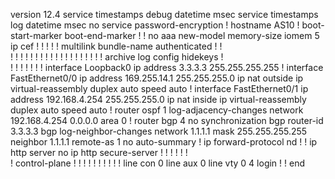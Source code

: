 version 12.4
service timestamps debug datetime msec
service timestamps log datetime msec
no service password-encryption
!
hostname AS10
!
boot-start-marker
boot-end-marker
!
!
no aaa new-model
memory-size iomem 5
ip cef
!
!
!
!
!
multilink bundle-name authenticated
!
!         
!
!
!
!
!
!
!
!
!
!
!
!
!
!
!
!
!
!
!
archive
 log config
  hidekeys
!         
!
!
!
!
!
!
!
interface Loopback0
 ip address 3.3.3.3 255.255.255.255
!
interface FastEthernet0/0
 ip address 169.255.14.1 255.255.255.0
 ip nat outside
 ip virtual-reassembly
 duplex auto
 speed auto
!
interface FastEthernet0/1
 ip address 192.168.4.254 255.255.255.0
 ip nat inside
 ip virtual-reassembly
 duplex auto
 speed auto
!
router ospf 1
 log-adjacency-changes
 network 192.168.4.254 0.0.0.0 area 0
!
router bgp 4
 no synchronization
  bgp router-id 3.3.3.3
 bgp log-neighbor-changes
 network 1.1.1.1 mask 255.255.255.255
 neighbor 1.1.1.1 remote-as 1
 no auto-summary
!
ip forward-protocol nd
!
!
ip http server
no ip http secure-server
!
!
!
!
!
!         
!
control-plane
!
!
!
!
!
!
!
!
!
!
line con 0
line aux 0
line vty 0 4
 login
!
!
end